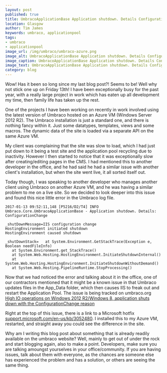 ```yaml
---
layout: post
published: true
title: UmbracoApplicationBase Application shutdown. Details ConfigurationChange
location: Glasgow
author: Tim James
keywords: umbraco, applicationpool
tags:
- umbraco
- applicationpool
image_url: /img/umbraco/umbraco-azure.png
image_alt: UmbracoApplicationBase Application shutdown. Details ConfigurationChange
image_caption: UmbracoApplicationBase Application shutdown. Details ConfigurationChange
image_text: UmbracoApplicationBase Application shutdown. Details ConfigurationChange
category: blog
---
```


Wow! Has it been so long since my last blog post?! Seems to be! Well why not stick one up on Friday 13th! I have been exceptionally busy for the past year, with a really large project in work which has eaten up all development my time, then family life has taken up the rest.

One of the projects I have been working on recently in work involved using the latest version of Umbraco hosted on an Azure VM (Windows Server 2012 R2). The Umbraco installation is just a standard one, and there is nothing fancy within it. Just some datatypes, templates, views and some macros.
The dynamic data of the site is loaded via a separate API on the same Azure VM.

My client was complaining that the site was slow to load, which I had just put down to it being a test site and the application pool recycling due to inactivity. However I then started to notice that it was exceptionally slow after creating/editing pages in the CMS. I had mentioned this to another developer in the office, and he had said he had a similar issue with another client's installation, but when the site went live, it all sorted itself out.

Today though, I was speaking to another developer who manages another client using Umbraco on another Azure VM, and he was having a similar problem to me on a live site. So we decided to look deeper into this issue and found this nice little error in the Umbraco log file.

    2017-01-13 09:52:11,148 [P5216/D2/T4] INFO  Umbraco.Core.UmbracoApplicationBase - Application shutdown. Details: ConfigurationChange

    _shutDownMessage=IIS configuration change
    HostingEnvironment initiated shutdown
    HostingEnvironment caused shutdown

    _shutDownStack=   at System.Environment.GetStackTrace(Exception e, Boolean needFileInfo)
       at System.Environment.get_StackTrace()
       at System.Web.Hosting.HostingEnvironment.InitiateShutdownInternal()
       at System.Web.Hosting.HostingEnvironment.InitiateShutdownWithoutDemand()
       at System.Web.Hosting.PipelineRuntime.StopProcessing()

<!--excerpt-->

Now that we had noticed the error and talking about it in the office, one of our contractors mentioned that it might be a known issue in that Umbraco updates files in the App_Data folder, which then causes IIS to freak out and restart the Application Pool. The issue is being tracked on umbraco.org [High IO operations on Windows 2012 R2/Windows 8, application shuts down with the ConfigurationChange reason](http://issues.umbraco.org/issue/U4-6338)

Right at the top of this issue, there is a link to a Microsoft hotfix [support.microsoft.com/en-us/kb/3052480](https://support.microsoft.com/en-us/kb/3052480). I installed this to my Azure VM, restarted, and straight away you could see the difference in the site.

Why am I writing this blog post about something that is already readily available on the umbraco website? Well, mainly to get out of under the rock and start blogging again, also to make a point. Developers, make sure you are talking amoungst yourselves in your office/community. If you are having issues, talk about them with everyone, as the chances are someone else has experienced the problem and has a solution, or others are seeing the same thing.